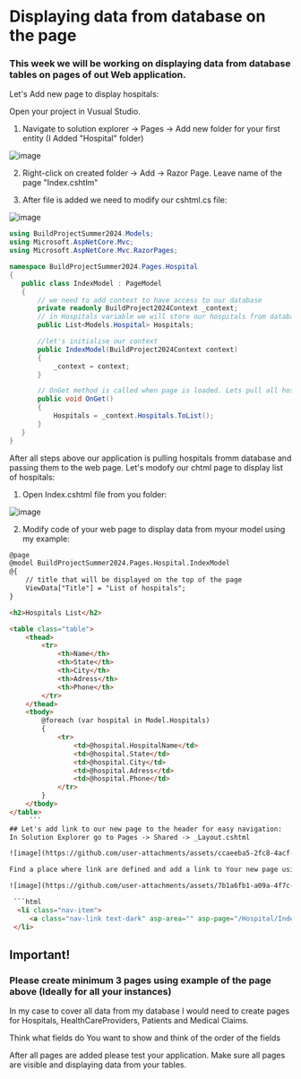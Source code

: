 # Displaying data from database on the page
### This week we will be working on displaying data from database tables on pages of out Web application.

Let's Add new page to display hospitals:

Open your project in Vusual Studio.

1) Navigate to solution explorer -> Pages -> Add new folder for your first entity (I Added "Hospital" folder)

![image](https://github.com/user-attachments/assets/c42a1829-b990-429c-8d77-c56207c32d62)

2) Right-click on created folder -> Add -> Razor Page. Leave name of the page "Index.cshtlm"

3) After file is added we need to modify our cshtml.cs file: 

![image](https://github.com/user-attachments/assets/55c11d85-2ac8-41f2-ad8b-46b115358c7c)


 ```c#
using BuildProjectSummer2024.Models;
using Microsoft.AspNetCore.Mvc;
using Microsoft.AspNetCore.Mvc.RazorPages;

namespace BuildProjectSummer2024.Pages.Hospital
{
    public class IndexModel : PageModel
    {
        // we need to add context to have access to our database
        private readonly BuildProject2024Context _context;
        // in Hospitals variable we will store our hospitals from database
        public List<Models.Hospital> Hospitals;

        //let's initialise our context
        public IndexModel(BuildProject2024Context context)
        {
            _context = context;
        }

        // OnGet method is called when page is loaded. Lets pull all hospitals from our database
        public void OnGet()
        {
            Hospitals = _context.Hospitals.ToList();
        }
    }
}
 ```
After all steps above our application is pulling hospitals fromm database and passing them to the web page. Let's modofy our chtml page to display list of hospitals:

1) Open Index.cshtml file from you folder:
   
![image](https://github.com/user-attachments/assets/20939d14-fc7e-4dea-8b2f-89a9b466bf9e)

2) Modify code of your web page to display data from myour model using my example:

```html
@page
@model BuildProjectSummer2024.Pages.Hospital.IndexModel
@{
    // title that will be displayed on the top of the page
    ViewData["Title"] = "List of hospitals";
}

<h2>Hospitals List</h2>

<table class="table">
    <thead>
        <tr>
            <th>Name</th>
            <th>State</th>
            <th>City</th>
            <th>Adress</th>
            <th>Phone</th>
        </tr>
    </thead>
    <tbody>
        @foreach (var hospital in Model.Hospitals)
        {
            <tr>
                <td>@hospital.HospitalName</td>
                <td>@hospital.State</td>
                <td>@hospital.City</td>
                <td>@hospital.Adress</td>
                <td>@hospital.Phone</td>
            </tr>
        }
    </tbody>
</table>
     ```
## Let's add link to our new page to the header for easy navigation:
In Solution Explorer go to Pages -> Shared -> _Layout.cshtml

![image](https://github.com/user-attachments/assets/ccaeeba5-2fc8-4acf-949c-a13bd2ccbe1d)

Find a place where link are defined and add a link to Your new page using example below:

![image](https://github.com/user-attachments/assets/7b1a6fb1-a09a-4f7c-ab89-ce8d0925e23c)

 ```html
  <li class="nav-item">
     <a class="nav-link text-dark" asp-area="" asp-page="/Hospital/Index">Hospitals</a>
 </li>
 ```

## Important!
### Please create minimum 3 pages using example of the page above (Ideally for all your instances)

In my case to cover all data from my database I would need to create pages for Hospitals, HealthCareProviders, Patients and Medical Claims.

Think what fields do You want to show and think of the order of the fields 

After all pages are added please test your application. Make sure all pages are visible and displaying data from your tables.

